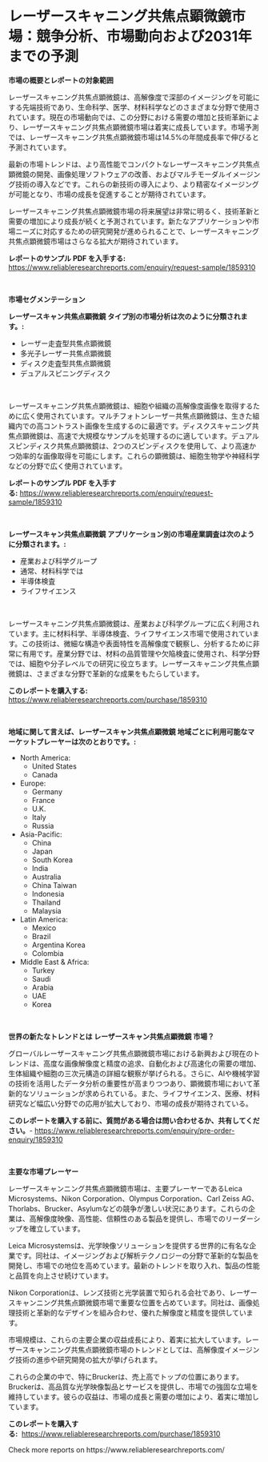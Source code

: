 <p><h1>レーザースキャニング共焦点顕微鏡市場：競争分析、市場動向および2031年までの予測</h1></p><p><strong>市場の概要とレポートの対象範囲</strong></p>
<p><p>レーザースキャニング共焦点顕微鏡は、高解像度で深部のイメージングを可能にする先端技術であり、生命科学、医学、材料科学などのさまざまな分野で使用されています。現在の市場動向では、この分野における需要の増加と技術革新により、レーザースキャニング共焦点顕微鏡市場は着実に成長しています。市場予測では、レーザースキャニング共焦点顕微鏡市場は14.5%の年間成長率で伸びると予測されています。</p><p>最新の市場トレンドは、より高性能でコンパクトなレーザースキャニング共焦点顕微鏡の開発、画像処理ソフトウェアの改善、およびマルチモーダルイメージング技術の導入などです。これらの新技術の導入により、より精密なイメージングが可能となり、市場の成長を促進することが期待されています。</p><p>レーザースキャニング共焦点顕微鏡市場の将来展望は非常に明るく、技術革新と需要の増加により成長が続くと予測されています。新たなアプリケーションや市場ニーズに対応するための研究開発が進められることで、レーザースキャニング共焦点顕微鏡市場はさらなる拡大が期待されています。</p></p>
<p><strong>レポートのサンプル PDF を入手する:</strong> <a href="https://www.reliableresearchreports.com/enquiry/request-sample/1859310">https://www.reliableresearchreports.com/enquiry/request-sample/1859310</a></p>
<p>&nbsp;</p>
<p><strong>市場セグメンテーション</strong></p>
<p><strong>レーザースキャン共焦点顕微鏡 タイプ別の市場分析は次のように分類されます。:</strong></p>
<p><ul><li>レーザー走査型共焦点顕微鏡</li><li>多光子レーザー共焦点顕微鏡</li><li>ディスク走査型共焦点顕微鏡</li><li>デュアルスピニングディスク</li></ul></p>
<p>&nbsp;</p>
<p><p>レーザースキャニング共焦点顕微鏡は、細胞や組織の高解像度画像を取得するために広く使用されています。マルチフォトンレーザー共焦点顕微鏡は、生きた組織内での高コントラスト画像を生成するのに最適です。ディスクスキャニング共焦点顕微鏡は、高速で大規模なサンプルを処理するのに適しています。デュアルスピンディスク共焦点顕微鏡は、2つのスピンディスクを使用して、より高速かつ効率的な画像取得を可能にします。これらの顕微鏡は、細胞生物学や神経科学などの分野で広く使用されています。</p></p>
<p><strong>レポートのサンプル PDF を入手する:</strong>&nbsp;<a href="https://www.reliableresearchreports.com/enquiry/request-sample/1859310">https://www.reliableresearchreports.com/enquiry/request-sample/1859310</a></p>
<p>&nbsp;</p>
<p><strong> レーザースキャン共焦点顕微鏡 アプリケーション別の市場産業調査は次のように分類されます。:</strong></p>
<p><ul><li>産業および科学グループ</li><li>通常、材料科学では</li><li>半導体検査</li><li>ライフサイエンス</li></ul></p>
<p>&nbsp;</p>
<p><p>レーザースキャニング共焦点顕微鏡は、産業および科学グループに広く利用されています。主に材料科学、半導体検査、ライフサイエンス市場で使用されています。この技術は、微細な構造や表面特性を高解像度で観察し、分析するために非常に有用です。産業分野では、材料の品質管理や欠陥検査に使用され、科学分野では、細胞や分子レベルでの研究に役立ちます。レーザースキャニング共焦点顕微鏡は、さまざまな分野で革新的な成果をもたらしています。</p></p>
<p><strong>このレポートを購入する:</strong>&nbsp; <a href="https://www.reliableresearchreports.com/purchase/1859310">https://www.reliableresearchreports.com/purchase/1859310</a></p>
<p>&nbsp;</p>
<p><strong>地域に関して言えば、レーザースキャン共焦点顕微鏡 地域ごとに利用可能なマーケットプレーヤーは次のとおりです。:</strong></p>
<p><ul>
    <li>
        North America:
        <ul>
            <li>United States</li>
            <li>Canada</li>
        </ul>
    </li>
    <li>
        Europe:
        <ul>
            <li>Germany</li>
            <li>France</li>
            <li>U.K.</li>
            <li>Italy</li>
            <li>Russia</li>
        </ul>
    </li>
    <li>
        Asia-Pacific:
        <ul>
            <li>China</li>
            <li>Japan</li>
            <li>South Korea</li>
            <li>India</li>
            <li>Australia</li>
            <li>China Taiwan</li>
            <li>Indonesia</li>
            <li>Thailand</li>
            <li>Malaysia</li>
        </ul>
    </li>
    <li>
        Latin America:
        <ul>
            <li>Mexico</li>
            <li>Brazil</li>
            <li>Argentina Korea</li>
            <li>Colombia</li>
        </ul>
    </li>
    <li>
        Middle East & Africa:
        <ul>
            <li>Turkey</li>
            <li>Saudi</li>
            <li>Arabia</li>
            <li>UAE</li>
            <li>Korea</li>
        </ul>
    </li>
    </ul></p>
<p>&nbsp;</p>
<p><strong>世界の新たなトレンドとは レーザースキャン共焦点顕微鏡 市場？</strong></p>
<p><p>グローバルレーザースキャニング共焦点顕微鏡市場における新興および現在のトレンドは、高度な画像解像度と精度の追求、自動化および高速化の需要の増加、生体組織や細胞の三次元構造の詳細な観察が挙げられる。さらに、AIや機械学習の技術を活用したデータ分析の重要性が高まりつつあり、顕微鏡市場において革新的なソリューションが求められている。また、ライフサイエンス、医療、材料研究など幅広い分野での応用が拡大しており、市場の成長が期待されている。</p></p>
<p><strong>このレポートを購入する前に、質問がある場合は問い合わせるか、共有してください。</strong>- <a href="https://www.reliableresearchreports.com/enquiry/pre-order-enquiry/1859310">https://www.reliableresearchreports.com/enquiry/pre-order-enquiry/1859310</a></p>
<p>&nbsp;</p>
<p><strong>主要な市場プレーヤー</strong></p>
<p><p>レーザースキャンニング共焦点顕微鏡市場は、主要プレーヤーであるLeica Microsystems、Nikon Corporation、Olympus Corporation、Carl Zeiss AG、Thorlabs、Brucker、Asylumなどの競争が激しい状況にあります。これらの企業は、高解像度映像、高性能、信頼性のある製品を提供し、市場でのリーダーシップを確立しています。</p><p>Leica Microsystemsは、光学映像ソリューションを提供する世界的に有名な企業です。同社は、イメージングおよび解析テクノロジーの分野で革新的な製品を開発し、市場での地位を高めています。最新のトレンドを取り入れ、製品の性能と品質を向上させ続けています。</p><p>Nikon Corporationは、レンズ技術と光学装置で知られる会社であり、レーザースキャンニング共焦点顕微鏡市場で重要な位置を占めています。同社は、画像処理技術と革新的なデザインを組み合わせ、優れた解像度と精度を提供しています。</p><p>市場規模は、これらの主要企業の収益成長により、着実に拡大しています。レーザースキャンニング共焦点顕微鏡市場のトレンドとしては、高解像度イメージング技術の進歩や研究開発の拡大が挙げられます。</p><p>これらの企業の中で、特にBruckerは、売上高でトップの位置にあります。Bruckerは、高品質な光学映像製品とサービスを提供し、市場での強固な立場を維持しています。彼らの収益は、市場の成長と需要の増加により、着実に増加しています。</p></p>
<p><strong>このレポートを購入する:</strong>&nbsp;&nbsp;<a href="https://www.reliableresearchreports.com/purchase/1859310">https://www.reliableresearchreports.com/purchase/1859310</a></p>
<p>Check more reports on https://www.reliableresearchreports.com/</p>